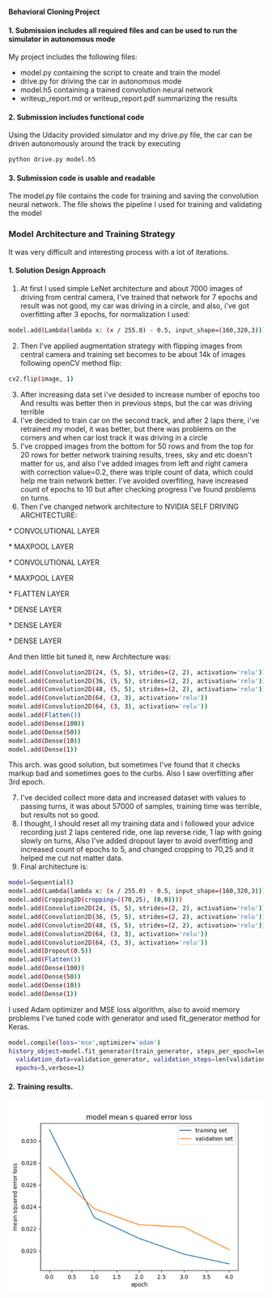 

**Behavioral Cloning Project**



[//]: # (Image References)


[image2]: /examples/2.png "Training results with dropout and added reverse driving data"



#### 1. Submission includes all required files and can be used to run the simulator in autonomous mode

My project includes the following files:
* model.py containing the script to create and train the model
* drive.py for driving the car in autonomous mode
* model.h5 containing a trained convolution neural network 
* writeup_report.md or writeup_report.pdf summarizing the results

#### 2. Submission includes functional code
Using the Udacity provided simulator and my drive.py file, the car can be driven autonomously around the track by executing 
```sh
python drive.py model.h5
```

#### 3. Submission code is usable and readable

The model.py file contains the code for training and saving the convolution neural network. The file shows the pipeline I used for training and validating the model
### Model Architecture and Training Strategy
It was very difficult and interesting process with a lot of iterations.

#### 1. Solution Design Approach

1) At first I used simple LeNet architecture and about 7000 images of driving from central camera, I've trained that network for 7 epochs and result was not good, my car was driving in a circle, and also, i've got overfitting after 3 epochs, for normalization I used:

```sh
model.add(Lambda(lambda x: (x / 255.0) - 0.5, input_shape=(160,320,3)))
```

2) Then I've applied augmentation strategy with flipping images from central camera and training set becomes to be about 14k of images following openCV method flip:

```sh
cv2.flip(image, 1)
```

3) After increasing data set i've desided to increase number of epochs too
And results was better then in previous steps, but the car was driving terrible
4) I've decided to train car on the second track, and after 2 laps there, i've retrained my model, it was better, but there was problems on the corners and when car lost track it was driving in a circle
5) I've cropped images from the bottom for 50 rows and from the top for 20 rows for better network training results, trees, sky and etc doesn't matter for us, and also I've added images from left and right camera with correction value=0.2, there was triple count of data, which could help me train network better. I've avoided overfiting, have increased count of epochs to 10 but after checking progress I've found problems on turns.
6) Then I've changed network architecture to NVIDIA SELF DRIVING ARCHITECTURE:
<p> * CONVOLUTIONAL LAYER
<p> * MAXPOOL LAYER
<p> * CONVOLUTIONAL LAYER
<p> * MAXPOOL LAYER
<p> * FLATTEN LAYER
<p> * DENSE LAYER
<p> * DENSE LAYER
<p> * DENSE LAYER 
<p>And then little bit tuned it, new Architecture was:


```sh
model.add(Convolution2D(24, (5, 5), strides=(2, 2), activation='relu'))
model.add(Convolution2D(36, (5, 5), strides=(2, 2), activation='relu'))
model.add(Convolution2D(48, (5, 5), strides=(2, 2), activation='relu'))
model.add(Convolution2D(64, (3, 3), activation='relu'))
model.add(Convolution2D(64, (3, 3), activation='relu'))
model.add(Flatten())
model.add(Dense(100))
model.add(Dense(50))
model.add(Dense(10))
model.add(Dense(1))
```
This arch. was good solution, but sometimes I've found that it checks markup bad and sometimes goes to the curbs. Also I saw overfitting after 3rd epoch. 

7) I've decided collect more data and increased dataset with values to passing turns, it was about 57000 of samples, training time was terrible, but results not so good. 
8) I thought, I should reset all my training data and i followed your advice recording just 2 laps centered ride, one lap reverse ride, 1 lap with going slowly on turns, Also I've added dropout layer to avoid overfitting and increased count of epochs to 5, and changed cropping to 70,25 and it helped me cut not matter data.
9) Final architecture is: 
```sh
model=Sequential()
model.add(Lambda(lambda x: (x / 255.0) - 0.5, input_shape=(160,320,3)))
model.add(Cropping2D(cropping=((70,25), (0,0))))
model.add(Convolution2D(24, (5, 5), strides=(2, 2), activation='relu'))
model.add(Convolution2D(36, (5, 5), strides=(2, 2), activation='relu'))
model.add(Convolution2D(48, (5, 5), strides=(2, 2), activation='relu'))
model.add(Convolution2D(64, (3, 3), activation='relu'))
model.add(Convolution2D(64, (3, 3), activation='relu'))
model.add(Dropout(0.5))
model.add(Flatten())
model.add(Dense(100))
model.add(Dense(50))
model.add(Dense(10))
model.add(Dense(1))
```
I used Adam optimizer and MSE loss algorithm, also to avoid memory problems I've tuned code with generator and used fit_generator method for Keras.
```sh
model.compile(loss='mse',optimizer='adam')
history_object=model.fit_generator(train_generator, steps_per_epoch=len(train_samples)/32,
  validation_data=validation_generator, validation_steps=len(validation_samples),
  epochs=5,verbose=1)

```

#### 2. Training results.
![alt text][image2]

